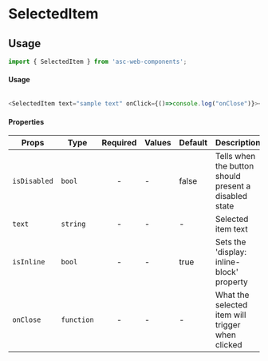 # SelectedItem

## Usage

```js
import { SelectedItem } from 'asc-web-components';
```


#### Usage

```js

<SelectedItem text="sample text" onClick={()=>console.log("onClose")}></SelectedItem>

```

#### Properties

| Props              | Type     | Required | Values                      | Default   | Description                                                                                                                                      |
| ------------------ | -------- | :------: | --------------------------- | --------- | -------------------------------------------------------------------------------------------------------------------------------------------------------------- |
| `isDisabled`       | `bool`     |    -     | -                     | false     | Tells when the button should present a disabled state                   |
| `text`             | `string`   |    -     | -                     | -         | Selected item text                                                      |
| `isInline`         | `bool`     |    -     | -                     | true      | Sets the 'display: inline-block' property                               |
| `onClose`      | `function` |    -     | -                     | -         | What the selected item will trigger when clicked                        |



